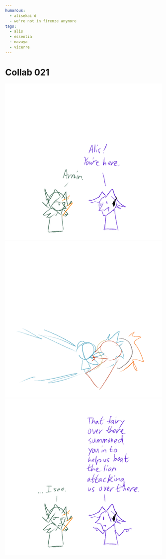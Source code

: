 ```yaml
---
humorous:
  - alisekai'd
  - we're not in firenze anymore
tags:
  - alis
  - essentia
  - navaya
  - vicerre
---
```


# Collab 021

<img src="assets/2025-04-02_panel-034.png">

<img src="assets/2025-04-02_panel-035.png">

<img src="assets/2025-04-02_panel-036.png">
